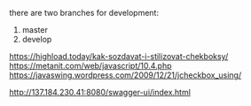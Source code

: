 there are two branches for development:
1. master
2. develop

https://highload.today/kak-sozdavat-i-stilizovat-chekboksy/
https://metanit.com/web/javascript/10.4.php
https://javaswing.wordpress.com/2009/12/21/jcheckbox_using/

http://137.184.230.41:8080/swagger-ui/index.html

